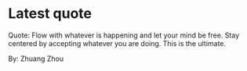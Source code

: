 # Latest quote 

Quote: Flow with whatever is happening and let your mind be free. Stay centered by accepting whatever you are doing. This is the ultimate. 

By: Zhuang Zhou